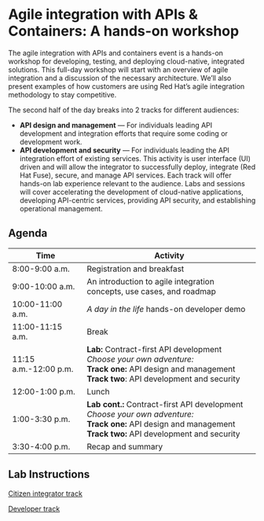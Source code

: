 # Agile integration with APIs & Containers: A hands-on workshop

The agile integration with APIs and containers event is a hands-on workshop for developing, testing, and deploying cloud-native, integrated solutions. This full-day workshop will start with an overview of agile integration and a discussion of the necessary architecture. We’ll also present examples of how customers are using Red Hat’s agile integration methodology to stay competitive.

The second half of the day breaks into 2 tracks for different audiences:  
- **API design and management** — For individuals leading API development and integration efforts that require some coding or development work. 
- **API development and security** — For individuals leading the API integration effort of existing services. This activity is user interface (UI) driven and will allow the integrator to successfully deploy, integrate (Red Hat Fuse), secure, and manage API services.
Each track will offer hands-on lab experience relevant to the audience.  Labs and sessions will cover accelerating the development of cloud-native applications, developing API-centric services, providing API security, and establishing operational management.

## Agenda

| Time        | Activity           |
| ------------- | ------------- |
| 8:00-9:00 a.m.      | Registration and breakfast |
| 9:00-10:00 a.m.      | An introduction to agile integration concepts, use cases, and roadmap |
| 10:00-11:00 a.m.      | *A day in the life* hands-on developer demo  |
| 11:00-11:15 a.m.      | Break |
| 11:15 a.m.-12:00 p.m.      | **Lab:** Contract-first API development<br>*Choose your own adventure:*<br>__Track one:__ API design and management<br>__Track two__: API development and security |
| 12:00-1:00 p.m.      | Lunch |
| 1:00-3:30 p.m.      | **Lab cont.:** Contract-first API development<br>*Choose your own adventure:*<br>__Track one:__ API design and management<br>__Track two:__ API development and security |
| 3:30-4:00 p.m.      | Recap and summary |


## Lab Instructions


[Citizen integrator track](docs/labs/citizen-integrator-track)

[Developer track](docs/labs/developer-track)


